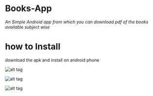 # Books-App

_An Simple Android app from which you can download pdf of the books available subject wise_

# how to Install

download the apk and install on android phone

![alt tag](https://user-images.githubusercontent.com/22345839/37166879-49d189d2-2326-11e8-8e98-42e8f5b5425b.jpg)



![alt tag](https://user-images.githubusercontent.com/22345839/37166882-4bc39b18-2326-11e8-816d-850c851948a8.jpg)




![alt tag](https://user-images.githubusercontent.com/22345839/37166880-4ae0f7ae-2326-11e8-8ee0-a2ce3a4d7ee5.jpg)

